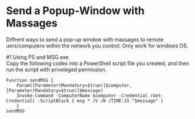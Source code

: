 # Send a Popup-Window with Massages
Diffrent ways to send a pop-up window with massages to remote uers/computers within the network you control. Only work for windows OS.

#1 Using PS and MSG.exe  
Copy the following codes into a PowerShell script file you created, and then run the script with priveleged permission.
```
Function sendMSG { 
	Param([Parameter(Mandatory=$true)]$computer, [Parameter(Mandatory=$true)]$message)
	Invoke-Command -ComputerName $computer -Credential (Get-Credential) -ScriptBlock { msg * /V /W /TIME:15 "$message" }
	}
sendMSG
```
